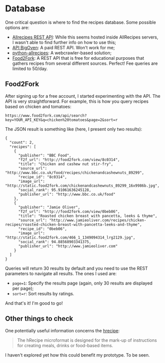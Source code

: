 # Database
One critical question is where to find the recipes database. Some possible options are:

- [Allrecipes REST API](https://apps.allrecipes.com/): While this seems hosted inside AllRecipes servers, I wasn't able to find further info on how to use this;
- [API BigOven](http://api.bigoven.com/): A paid REST API. Won't work for me;
- [python-allrecipes](http://api.bigoven.com/): A webcrawler-based solution;
- [Food2Fork](https://www.food2fork.com/about/api): A REST API that is free for educational purposes that gathers recipes from several different sources. Perfect! Fee queries are limited to 50/day.

## Food2Fork
After signing up for a free account, I started experimenting with the API. The API is very straightforward. For example, this is how you query recipes based on chicken and tomatoes:
```
https://www.food2fork.com/api/search?key=YOUR_API_KEY&q=chicken%20tomatoes&page=2&sort=r
```
The JSON result is something like (here, I present only two results):
```
{
  "count": 2,
  "recipes": [
    {
      "publisher": "BBC Food",
      "f2f_url": "http://food2fork.com/view/8c0314",
      "title": "Chicken and cashew nut stir-fry",
      "source_url": "http://www.bbc.co.uk/food/recipes/chickenandcashewnuts_89299",
      "recipe_id": "8c0314",
      "image_url": "http://static.food2fork.com/chickenandcashewnuts_89299_16x9986b.jpg",
      "social_rank": 95.91061636245128,
      "publisher_url": "http://www.bbc.co.uk/food"
    },
    {
      "publisher": "Jamie Oliver",
      "f2f_url": "http://food2fork.com/view/0beb06",
      "title": "Roasted chicken breast with pancetta, leeks & thyme",
      "source_url": "http://www.jamieoliver.com/recipes/chicken-recipes/roasted-chicken-breast-with-pancetta-leeks-and-thyme",
      "recipe_id": "0beb06",
      "image_url": "http://static.food2fork.com/466_1_1349094314_lrg2129.jpg",
      "social_rank": 94.88568903341375,
      "publisher_url": "http://www.jamieoliver.com"
    }
  ]
}
```

Queries will return 30 results by default and you need to use the REST parameters to navigate all results. The ones I used are:
- `page=1`: Specify the results page (again, only 30 results are displayed per page);
- `sort=r`: Sort results by ratings.

And that's it! I'm good to go!


## Other things to check
One potentially useful information concerns the [hrecipe](http://microformats.org/wiki/hrecipe):

> The hRecipe microformat is designed for the mark-up of instructions for creating meals, drinks or food-based items.

I haven't explored yet how this could benefit my prototype. To be seen.
